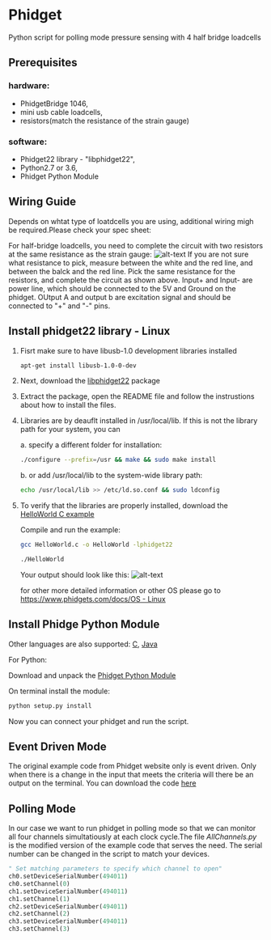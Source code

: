 # Phidget
Python script for polling mode pressure sensing with 4 half bridge loadcells

## Prerequisites
### hardware:  
* PhidgetBridge 1046, 
* mini usb cable loadcells, 
* resistors(match the resistance of the strain gauge)

### software:
* Phidget22 library - "libphidget22",
* Python2.7 or 3.6,
* Phidget Python Module

## Wiring Guide
Depends on whtat type of loatdcells you are using, additional wiring migh be required.Please check your spec sheet:

For half-bridge loadcells, you need to complete the circuit with two resistors at the same resistance as the strain gauge:
![alt-text](https://www.xsimulator.net/community/attachments/30j0d2t-jpg.24306/)
If you are not sure what resistance to pick, measure between the white and the red line, and between the balck and the red line. Pick the same resistance for the resistors, and complete the circuit as shown above.
Input+ and Input- are power line, which should be connected to the 5V and Ground on the phidget.
OUtput A and output b are excitation signal and should be connected to "+" and "-" pins. 
## Install phidget22 library - Linux
1. Fisrt make sure to have libusb-1.0 development libraries installed
   ```bash
   apt-get install libusb-1.0-0-dev
   ```
2. Next, download the 
[libphidget22](https://www.phidgets.com/downloads/phidget22/libraries/linux/libphidget22.tar.gz)
package
3. Extract the package, open the README file and follow the instrustions about how to install the files.

3. Libraries are by deauflt installed in /usr/local/lib. If this is not the library path for your system, you can

   a. specify a different folder for installation:
   ```bash
   ./configure --prefix=/usr && make && sudo make install
   ```
  
   b. or add /usr/local/lib to the system-wide library path:
  
   ```bash
   echo /usr/local/lib >> /etc/ld.so.conf && sudo ldconfig
   ```
4. To verify that the libraries are properly installed, download the 
[HelloWorld C example](https://www.phidgets.com/downloads/phidget22/examples/c/Manager/Phidget22_HelloWorld_C_Ex.zip)

   Compile and run the example:
   ```bash
   gcc HelloWorld.c -o HelloWorld -lphidget22
   ```
   ```bash
   ./HelloWorld
   ```
   Your output should look like this:
   ![alt-text](https://www.phidgets.com/docs/images/1/1a/Linux_helloworld.PNG)
   
   
   for other more detailed information or other OS please go to [https://www.phidgets.com/docs/OS - Linux](https://www.phidgets.com/docs/OS_-_Linux#Getting_Started_with_Linux)
   
## Install Phidge Python Module
Other languages are also supported: 
[C](https://www.phidgets.com/docs/Language_-_C),
[Java](https://www.phidgets.com/docs/Language_-_Java) 

For Python:

Download and unpack the 
[Phidget Python Module](https://www.phidgets.com/downloads/phidget22/libraries/any/Phidget22Python.zip)

On terminal install the module:
```bash
python setup.py install
```

Now you can connect your phidget and run the script.

## Event Driven Mode
The original example code from Phidget website only is event driven. Only when there is a change in the input that meets the criteria will there be an output on the terminal. You can download the code
[here](https://www.phidgets.com/downloads/phidget22/examples/python/VoltageRatioInput/Phidget22_VoltageRatio_Python_Ex.zip)

## Polling Mode
In our case we want to run phidget in polling mode so that we can monitor all four channels simultatiously at each clock cycle.The file *AllChannels.py* is the modified version of the example code that serves the need. The serial number can be changed in the script to match your devices.
```python
" Set matching parameters to specify which channel to open"
ch0.setDeviceSerialNumber(494011)
ch0.setChannel(0)
ch1.setDeviceSerialNumber(494011)
ch1.setChannel(1)
ch2.setDeviceSerialNumber(494011)
ch2.setChannel(2)
ch3.setDeviceSerialNumber(494011)
ch3.setChannel(3)
```

